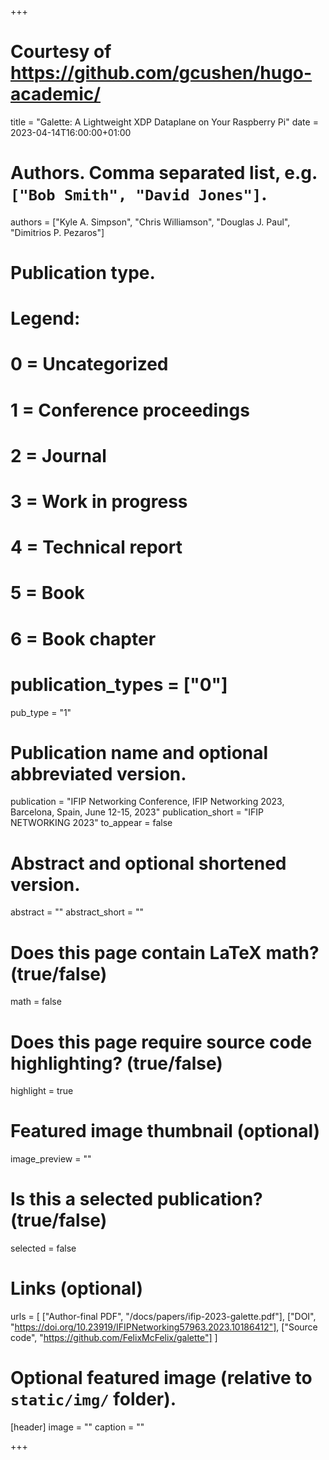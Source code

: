 +++

# Courtesy of https://github.com/gcushen/hugo-academic/

title = "Galette: A Lightweight XDP Dataplane on Your Raspberry Pi"
date = 2023-04-14T16:00:00+01:00

# Authors. Comma separated list, e.g. `["Bob Smith", "David Jones"]`.
authors = ["Kyle A. Simpson", "Chris Williamson", "Douglas J. Paul", "Dimitrios P. Pezaros"]

# Publication type.
# Legend:
# 0 = Uncategorized
# 1 = Conference proceedings
# 2 = Journal
# 3 = Work in progress
# 4 = Technical report
# 5 = Book
# 6 = Book chapter
# publication_types = ["0"]
pub_type = "1"

# Publication name and optional abbreviated version.
publication = "IFIP Networking Conference, IFIP Networking 2023, Barcelona, Spain, June 12-15, 2023"
publication_short = "IFIP NETWORKING 2023"
to_appear = false

# Abstract and optional shortened version.
abstract = ""
abstract_short = ""

# Does this page contain LaTeX math? (true/false)
math = false

# Does this page require source code highlighting? (true/false)
highlight = true

# Featured image thumbnail (optional)
image_preview = ""

# Is this a selected publication? (true/false)
selected = false

# Links (optional)
urls = [
	["Author-final PDF", "/docs/papers/ifip-2023-galette.pdf"],
	["DOI", "https://doi.org/10.23919/IFIPNetworking57963.2023.10186412"],
	["Source code", "https://github.com/FelixMcFelix/galette"]
]

# Optional featured image (relative to `static/img/` folder).
[header]
image = ""
caption = ""

+++
